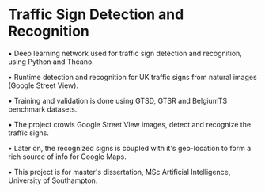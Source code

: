 # Traffic Sign Detection and Recognition

• Deep learning network used for traffic sign detection and recognition, using Python and Theano.

• Runtime detection and recognition for UK traffic signs from natural images (Google Street View).

• Training and validation is done using GTSD, GTSR and BelgiumTS benchmark datasets.

• The project crowls Google Street View images, detect and recognize the traffic signs.

• Later on, the recognized signs is coupled with it's geo-location to form a rich source of info for Google Maps.

• This project is for master's dissertation, MSc Artificial Intelligence, University of Southampton.